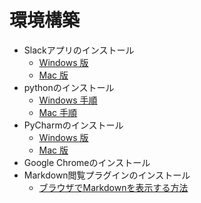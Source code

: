 # 環境構築

- Slackアプリのインストール
	- [Windows 版](https://slack.com/intl/ja-jp/downloads/windows)
	- [Mac 版](https://slack.com/intl/ja-jp/downloads/osx)
- pythonのインストール
	- [Windows 手順](https://www.python.org/downloads/)
	- [Mac 手順](https://qiita.com/okhrn/items/935cf187aec5cf144558)
- PyCharmのインストール
	- [Windows 版](https://www.jetbrains.com/pycharm/download/#section=windows)
	- [Mac 版](https://www.jetbrains.com/pycharm/download/#section=mac)
- Google Chromeのインストール
- Markdown閲覧プラグインのインストール
	- [ブラウザでMarkdownを表示する方法](https://qiita.com/SUZUKI_Masaya/items/6476dbbcb3e369640c78)